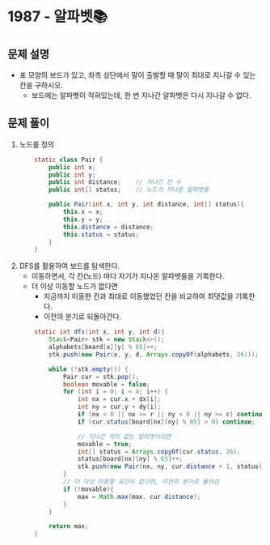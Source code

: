 # 1987 - 알파벳📚

## 문제 설명
- 표 모양의 보드가 있고, 좌측 상단에서 말이 출발할 때 말이 최대로 지나갈 수 있는 칸을 구하시오.
  - 보드에는 알파벳이 적혀있는데, 한 번 지나간 알파벳은 다시 지나갈 수 없다.

## 문제 풀이
1. 노드를 정의
    ```java
        static class Pair {
            public int x;
            public int y;
            public int distance;    // 지나간 칸 수
            public int[] status;    // 노드가 지나온 알파벳들
    
            public Pair(int x, int y, int distance, int[] status){
                this.x = x;
                this.y = y;
                this.distance = distance;
                this.status = status;
            }
        }
    ```
2. DFS를 활용하여 보드를 탐색한다.
   - 이동하면서, 각 칸(노드) 마다 자기가 지나온 알파벳들을 기록한다.
   - 더 이상 이동할 노드가 없다면
     - 지금까지 이동한 칸과 최대로 이동했었던 칸을 비교하여 최댓값을 기록한다. 
     - 이전의 분기로 되돌아간다. 
    ```java
        static int dfs(int x, int y, int d){
            Stack<Pair> stk = new Stack<>();
            alphabets[board[x][y] % 65]++;
            stk.push(new Pair(x, y, d, Arrays.copyOf(alphabets, 26)));
    
            while (!stk.empty()) {
                Pair cur = stk.pop();
                boolean movable = false;
                for (int i = 0; i < 4; i++) {
                    int nx = cur.x + dx[i];
                    int ny = cur.y + dy[i];
                    if (nx < 0 || nx >= r || ny < 0 || ny >= c) continue;
                    if (cur.status[board[nx][ny] % 65] > 0) continue;   // 한 번이라도 지나간 적이 있는 알파벳이라면
    
                    // 지나간 적이 없는 알파벳이라면
                    movable = true;
                    int[] status = Arrays.copyOf(cur.status, 26);
                    status[board[nx][ny] % 65]++;
                    stk.push(new Pair(nx, ny, cur.distance + 1, status)); // 현재의 알파벳 방문 여부 상태를 새로운 노드에 저장
                }
                // 더 이상 이동할 공간이 없으면, 이전의 분기로 돌아감
                if (!movable){
                    max = Math.max(max, cur.distance);
                }
            }
    
            return max;
        }
    ```